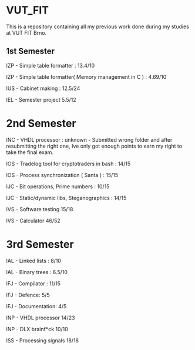 # VUT_FIT

This is a repository containing all my previous work done during my studies at VUT FIT Brno. 


## 1st Semester
IZP - Simple table formatter : 13.4/10 

IZP - Simple table formatter( Memory management in C ) : 4.69/10

IUS - Cabinet making : 12.5/24

IEL - Semester project 5.5/12
# 2nd Semester

INC - VHDL processor : unknown - Submitted wrong folder and after resubmitting the right one, Ive only got enough points to earn my right to take the final exam.

IOS - Tradelog tool for cryptotraders in bash : 14/15

IOS - Process synchronization ( Santa ) : 15/15

IJC - Bit operations, Prime numbers : 10/15

IJC - Static/dynamic libs, Steganographics : 14/15

IVS - Software testing 15/18

IVS - Calculator 46/52
# 3rd Semester

IAL - Linked lists : 8/10

IAL - Binary trees : 6.5/10

IFJ - Compilator :  11/15

IFJ - Defence: 5/5

IFJ - Documentation: 4/5

INP - VHDL processor 14/23

INP - DLX brainf\*ck 10/10

ISS - Processing signals 18/18
